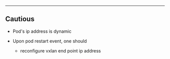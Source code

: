 ------------------------------------------------------
Cautious
------------------------------------------------------

- Pod's ip address is dynamic

- Upon pod restart event, one should
    - reconfigure vxlan end point ip address